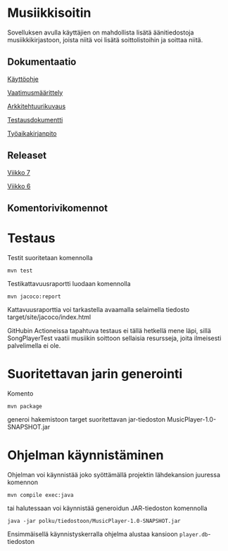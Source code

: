 Musiikkisoitin
===========

Sovelluksen avulla käyttäjien on mahdollista lisätä äänitiedostoja musiikkikirjastoon, joista niitä voi lisätä soittolistoihin ja soittaa niitä.

Dokumentaatio
------------
[Käyttöohje](documentation/user_guide.md) 

[Vaatimusmäärittely](documentation/requirement_analysis.md)

[Arkkitehtuurikuvaus](documentation/architecture.md)

[Testausdokumentti](documentation/testing.md)

[Työaikakirjanpito](documentation/hours.md)

Releaset
----------

[Viikko 7](https://github.com/HoolaBoola/ot-harjoitustyo/releases/tag/v1.0)

[Viikko 6](https://github.com/HoolaBoola/ot-harjoitustyo/releases/tag/viikko6)


Komentorivikomennot
----------

# Testaus

Testit suoritetaan komennolla

`mvn test`

Testikattavuusraportti luodaan komennolla

`mvn jacoco:report`

Kattavuusraporttia voi tarkastella avaamalla selaimella tiedosto target/site/jacoco/index.html

GitHubin Actioneissa tapahtuva testaus ei tällä hetkellä mene läpi, sillä SongPlayerTest vaatii musiikin soittoon sellaisia resursseja, joita ilmeisesti palvelimella ei ole.

# Suoritettavan jarin generointi

Komento

`mvn package`

generoi hakemistoon target suoritettavan jar-tiedoston MusicPlayer-1.0-SNAPSHOT.jar


# Ohjelman käynnistäminen

Ohjelman voi käynnistää joko syöttämällä projektin lähdekansion juuressa komennon

`mvn compile exec:java`

tai halutessaan voi käynnistää generoidun JAR-tiedoston komennolla

`java -jar polku/tiedostoon/MusicPlayer-1.0-SNAPSHOT.jar`

Ensimmäisellä käynnistyskerralla ohjelma alustaa kansioon `player.db`-tiedoston
